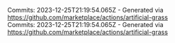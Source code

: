 Commits: 2023-12-25T21:19:54.065Z - Generated via https://github.com/marketplace/actions/artificial-grass
<br>
Commits: 2023-12-25T21:19:54.065Z - Generated via https://github.com/marketplace/actions/artificial-grass
<br>
